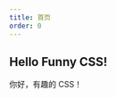 ```yaml
---
title: 首页
order: 0
---
```


## Hello Funny CSS!

你好，有趣的 CSS！

<code src="./index.tsx" inline></code>
